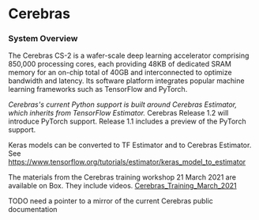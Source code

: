 Cerebras
========

### System Overview
The Cerebras CS-2 is a wafer-scale deep learning accelerator comprising 850,000 processing cores, each providing 48KB of dedicated SRAM memory for an on-chip total of 40GB and interconnected to optimize bandwidth and latency. Its software platform integrates popular machine learning frameworks such as TensorFlow and PyTorch.

*Cerebras's current Python support is built around Cerebras Estimator, which inherits from TensorFlow Estimator.*
Cerebras Release 1.2 will introduce PyTorch support. Release 1.1 includes a preview of the PyTorch support. 

Keras models can be converted to TF Estimator and to Cerebras Estimator.  See <https://www.tensorflow.org/tutorials/estimator/keras_model_to_estimator>

The materials from the Cerebras training workshop 21 March 2021 are available on Box. They include videos.
[Cerebras\_Training\_March\_2021](https://anl.app.box.com/s/be1w6pqre8sda2jqwb65czk0o3hv2tho)

TODO need a pointer to a mirror of the current Cerebras public documentation

